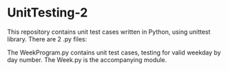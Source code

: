 # UnitTesting-2

This repository contains unit test cases written in Python, using unittest library. There are 2 .py files:

The WeekProgram.py contains unit test cases, testing for valid weekday by day number.
The Week.py is the accompanying module.
